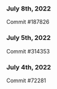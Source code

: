 ### July 8th, 2022

Commit #187826

### July 5th, 2022

Commit #314353


### July 4th, 2022

Commit #72281
